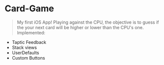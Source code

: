 # Card-Game
> My first iOS App! Playing against the CPU, the objective is to guess if the your next card will be higher or lower than the CPU's one. 
Implemented:
* Taptic Feedback
* Stack views
* UserDefaults
* Custom Buttons
